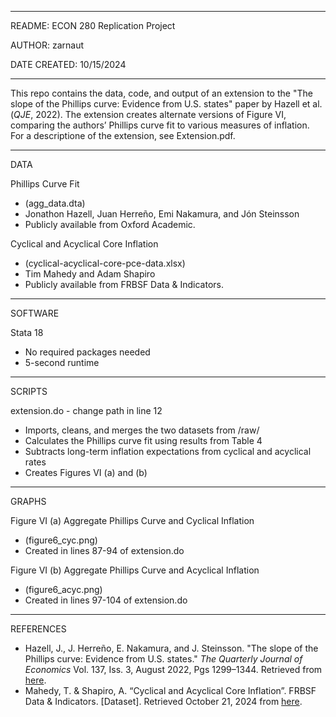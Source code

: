 **************************************************************************************
README: ECON 280 Replication Project

AUTHOR: zarnaut

DATE CREATED: 10/15/2024
**************************************************************************************
This repo contains the data, code, and output of an extension to the "The slope of the Phillips curve: Evidence from U.S. states" paper by Hazell et al. (_QJE_, 2022). The extension creates alternate versions of Figure VI, comparing the authors’ Phillips curve fit to various measures of inflation. For a descriptione of the extension, see Extension.pdf.
**************************************************************************************
DATA

Phillips Curve Fit 
- (agg_data.dta)
- Jonathon Hazell, Juan Herreño, Emi Nakamura, and Jón Steinsson
- Publicly available from Oxford Academic.

Cyclical and Acyclical Core Inflation

- (cyclical-acyclical-core-pce-data.xlsx)
- Tim Mahedy and Adam Shapiro
- Publicly available from FRBSF Data & Indicators.
**************************************************************************************
SOFTWARE

Stata 18
- No required packages needed
- 5-second runtime
**************************************************************************************
SCRIPTS

extension.do - change path in line 12
- Imports, cleans, and merges the two datasets from /raw/
- Calculates the Phillips curve fit using results from Table 4
- Subtracts long-term inflation expectations from cyclical and acyclical rates
- Creates Figures VI (a) and (b)
**************************************************************************************
GRAPHS

Figure VI (a) Aggregate Phillips Curve and Cyclical Inflation
- (figure6_cyc.png)
- Created in lines 87-94 of extension.do

Figure VI (b) Aggregate Phillips Curve and Acyclical Inflation
- (figure6_acyc.png)
- Created in lines 97-104 of extension.do
**************************************************************************************
REFERENCES
- Hazell, J., J. Herreño, E. Nakamura, and J. Steinsson. "The slope of the Phillips curve: Evidence from U.S. states." _The Quarterly Journal of Economics_ Vol. 137, Iss. 3, August 2022, Pgs 1299–1344. Retrieved from [here](https://doi.org/10.1093/qje/qjac010).
- Mahedy, T. & Shapiro, A. “Cyclical and Acyclical Core Inflation”. FRBSF Data & Indicators. [Dataset]. Retrieved October 21, 2024 from [here](https://www.frbsf.org/research-and-insights/data-and-indicators/cyclical-and-acyclical-core-pce-inflation/).
